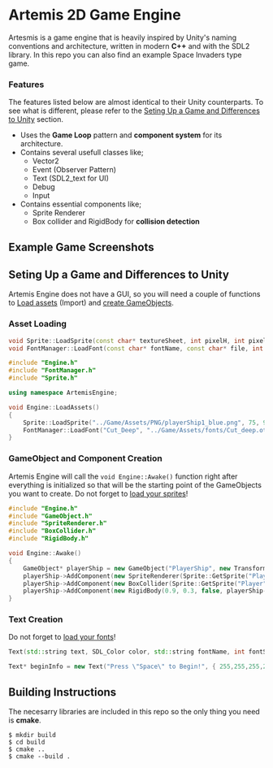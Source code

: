 # Artemis 2D Game Engine

Artesmis is a game engine that is heavily inspired by Unity's naming conventions and architecture, written in modern **C++** and with the SDL2 library.
In this repo you can also find an example Space Invaders type game.

### Features
The features listed below are almost identical to their Unity counterparts. To see what is different, please refer to the [Seting Up a Game and Differences to Unity](#seting-up-a-game-and-differences-to-unity) section.

- Uses the **Game Loop** pattern and **component system** for its architecture.
- Contains several usefull classes like;
  - Vector2
  - Event (Observer Pattern)
  - Text (SDL2_text for UI)
  - Debug
  - Input
- Contains essential components like;
  - Sprite Renderer
  - Box collider and RigidBody for **collision detection**

## Example Game Screenshots

## Seting Up a Game and Differences to Unity
Artemis Engine does not have a GUI, so you will need a couple of functions to [Load assets](#asset-loading) (Import) and [create GameObjects](#gameobject-and-component-creation).

### Asset Loading
```cpp
void Sprite::LoadSprite(const char* textureSheet, int pixelH, int pixelW, std::string name);
void FontManager::LoadFont(const char* fontName, const char* file, int fontSize);
```
```cpp
#include "Engine.h"
#include "FontManager.h"
#include "Sprite.h"

using namespace ArtemisEngine;

void Engine::LoadAssets()
{
	Sprite::LoadSprite("../Game/Assets/PNG/playerShip1_blue.png", 75, 99, "Player");
	FontManager::LoadFont("Cut_Deep", "../Game/Assets/fonts/Cut_deep.otf", 20);
}
```

### GameObject and Component Creation
Artemis Engine will call the `void Engine::Awake()` function right after everything is initialized so that will be the starting point of the GameObjects you want to create. Do not forget to [load your sprites](#asset-loading)!

```cpp
#include "Engine.h"
#include "GameObject.h"
#include "SpriteRenderer.h"
#include "BoxCollider.h"
#include "RigidBody.h"

void Engine::Awake()
{
    GameObject* playerShip = new GameObject("PlayerShip", new Transform(new Vector2(0, -2.3), new Vector2(0.6, 0.6)));
    playerShip->AddComponent(new SpriteRenderer(Sprite::GetSprite("Player")));
    playerShip->AddComponent(new BoxCollider(Sprite::GetSprite("Player")));
    playerShip->AddComponent(new RigidBody(0.9, 0.3, false, playerShip->GetComponent<BoxCollider>()));
}
```

### Text Creation
Do not forget to [load your fonts](#asset-loading)!

```cpp
Text(std::string text, SDL_Color color, std::string fontName, int fontSize, Vector2 position);
```
```cpp
Text* beginInfo = new Text("Press \"Space\" to Begin!", { 255,255,255,255 }, "Cut_Deep", 2, Vector2(0, -0.5));
```

## Building Instructions
The necesarry libraries are included in this repo so the only thing you need is **cmake**.

```shell script
$ mkdir build
$ cd build
$ cmake ..
$ cmake --build .
```
